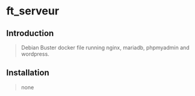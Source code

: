 # ft_serveur

## Introduction

> Debian Buster docker file running nginx, mariadb, phpmyadmin and wordpress.

## Installation

> none
